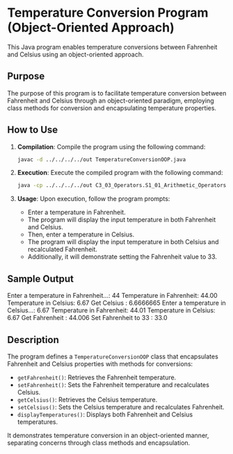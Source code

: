 # Temperature Conversion Program (Object-Oriented Approach)

This Java program enables temperature conversions between Fahrenheit and Celsius using an object-oriented approach.

## Purpose
The purpose of this program is to facilitate temperature conversion between Fahrenheit and Celsius through an object-oriented paradigm, employing class methods for conversion and encapsulating temperature properties.

## How to Use
1. **Compilation**: Compile the program using the following command:
    ```bash
    javac -d ../../../../out TemperatureConversionOOP.java
    ```

2. **Execution**: Execute the compiled program with the following command:
    ```bash
    java -cp ../../../../out C3_03_Operators.S1_01_Arithmetic_Operators.TemperatureConversionOOP
    ```

3. **Usage**: Upon execution, follow the program prompts:
    - Enter a temperature in Fahrenheit.
    - The program will display the input temperature in both Fahrenheit and Celsius.
    - Then, enter a temperature in Celsius.
    - The program will display the input temperature in both Celsius and recalculated Fahrenheit.
    - Additionally, it will demonstrate setting the Fahrenheit value to 33.

## Sample Output
Enter a temperature in Fahrenheit...: 44
Temperature in Fahrenheit: 44.00
Temperature in Celsius: 6.67
Get Celsius : 6.6666665
Enter a temperature in Celsius...: 6.67
Temperature in Fahrenheit: 44.01
Temperature in Celsius: 6.67
Get Fahrenheit : 44.006
Set Fahrenheit to 33 : 33.0


## Description
The program defines a `TemperatureConversionOOP` class that encapsulates Fahrenheit and Celsius properties with methods for conversions:
- `getFahrenheit()`: Retrieves the Fahrenheit temperature.
- `setFahrenheit()`: Sets the Fahrenheit temperature and recalculates Celsius.
- `getCelsius()`: Retrieves the Celsius temperature.
- `setCelsius()`: Sets the Celsius temperature and recalculates Fahrenheit.
- `displayTemperatures()`: Displays both Fahrenheit and Celsius temperatures.

It demonstrates temperature conversion in an object-oriented manner, separating concerns through class methods and encapsulation.
